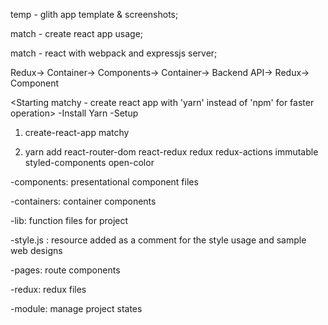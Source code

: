 temp - glith app template & screenshots;

match - create react app usage;

match - react with webpack and expressjs server; 

<Front-Backend Connection Idea>
Redux-> Container-> Components-> Container-> Backend API-> Redux-> Component

<Starting matchy - create react app with 'yarn' instead of 'npm' for faster operation>
-Install Yarn
-Setup
1. create-react-app matchy

2. yarn add react-router-dom react-redux redux redux-actions immutable styled-components open-color

<File directories>
-components: presentational component files
  
-containers: container components

-lib: function files for project

  -style.js : resource added as a comment for the style usage and sample web designs
  
-pages: route components

-redux: redux files
  
  -module: manage project states

